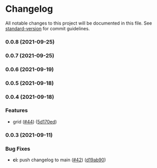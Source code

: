 # Changelog

All notable changes to this project will be documented in this file. See [standard-version](https://github.com/conventional-changelog/standard-version) for commit guidelines.

### 0.0.8 (2021-09-25)

### 0.0.7 (2021-09-25)

### 0.0.6 (2021-09-19)

### 0.0.5 (2021-09-18)

### 0.0.4 (2021-09-18)


### Features

* grid ([#44](https://github.com/go-components/go-components/issues/44)) ([5d170ed](https://github.com/go-components/go-components/commit/5d170eded31afdd6e9af206638554088f1113c70))

### 0.0.3 (2021-09-11)


### Bug Fixes

* **ci:** push changelog to main ([#42](https://github.com/go-components/go-components/issues/42)) ([d19ab90](https://github.com/go-components/go-components/commit/d19ab90d29cbfe0110cf73bf044a7bd73e6f756b))
